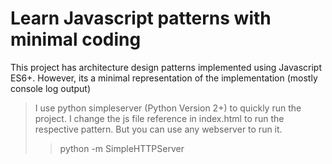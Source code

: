 # Learn Javascript patterns with minimal coding

This project has architecture design patterns implemented using Javascript ES6+. However, its a minimal representation of the implementation (mostly console log output)

> I use python simpleserver (Python Version 2+) to quickly run the project. I change the js file reference in index.html to run the respective pattern. But you can use any webserver to run it.
>>python -m SimpleHTTPServer
